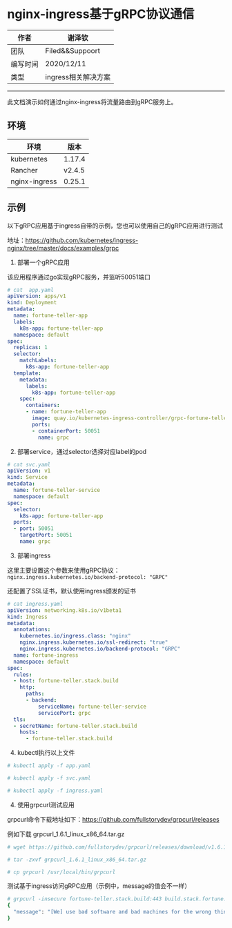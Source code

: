 # nginx-ingress基于gRPC协议通信


|作者|谢泽钦|
|---|---
|团队|Filed&&Suppoort
|编写时间|2020/12/11
|类型|ingress相关解决方案

---
此文档演示如何通过nginx-ingress将流量路由到gRPC服务上。



## 环境

| 环境          | 版本   |
| ------------- | ------ |
| kubernetes    | 1.17.4 |
| Rancher       | v2.4.5 |
| nginx-ingress | 0.25.1 |



## 示例

以下gRPC应用基于ingress自带的示例，您也可以使用自己的gRPC应用进行测试

地址：https://github.com/kubernetes/ingress-nginx/tree/master/docs/examples/grpc



1. 部署一个gRPC应用

该应用程序通过go实现gRPC服务，并监听50051端口

```yaml
# cat  app.yaml 
apiVersion: apps/v1
kind: Deployment
metadata:
  name: fortune-teller-app
  labels:
    k8s-app: fortune-teller-app
  namespace: default
spec:
  replicas: 1
  selector:
    matchLabels:
      k8s-app: fortune-teller-app
  template:
    metadata:
      labels:
        k8s-app: fortune-teller-app
    spec:
      containers:
      - name: fortune-teller-app
        image: quay.io/kubernetes-ingress-controller/grpc-fortune-teller:0.1
        ports:
        - containerPort: 50051
          name: grpc
```



2. 部署service，通过selector选择对应label的pod

```yaml
# cat svc.yaml 
apiVersion: v1
kind: Service
metadata:
  name: fortune-teller-service
  namespace: default
spec:
  selector:
    k8s-app: fortune-teller-app
  ports:
  - port: 50051
    targetPort: 50051
    name: grpc
```



3. 部署ingress

这里主要设置这个参数来使用gRPC协议：`nginx.ingress.kubernetes.io/backend-protocol: "GRPC"` 

还配置了SSL证书，默认使用ingress颁发的证书

```yaml
# cat ingress.yaml 
apiVersion: networking.k8s.io/v1beta1
kind: Ingress
metadata:
  annotations:
    kubernetes.io/ingress.class: "nginx"
    nginx.ingress.kubernetes.io/ssl-redirect: "true"
    nginx.ingress.kubernetes.io/backend-protocol: "GRPC"
  name: fortune-ingress
  namespace: default
spec:
  rules:
  - host: fortune-teller.stack.build
    http:
      paths:
      - backend:
          serviceName: fortune-teller-service
          servicePort: grpc
  tls:
  - secretName: fortune-teller.stack.build
    hosts:
      - fortune-teller.stack.build
```



4. kubectl执行以上文件

```bash
# kubectl apply -f app.yaml 

# kubectl apply -f svc.yaml 

# kubectl apply -f ingress.yaml 
```



4. 使用grpcurl测试应用

grpcurl命令下载地址如下：https://github.com/fullstorydev/grpcurl/releases

例如下载 grpcurl_1.6.1_linux_x86_64.tar.gz

```bash
# wget https://github.com/fullstorydev/grpcurl/releases/download/v1.6.1/grpcurl_1.6.1_linux_x86_64.tar.gz

# tar -zxvf grpcurl_1.6.1_linux_x86_64.tar.gz

# cp grpcurl /usr/local/bin/grpcurl
```

测试基于ingress访问gRPC应用（示例中，message的值会不一样）

```bash
# grpcurl -insecure fortune-teller.stack.build:443 build.stack.fortune.FortuneTeller/Predict
{
  "message": "[We] use bad software and bad machines for the wrong things.\n\t\t-- R. W. Hamming"
}
```